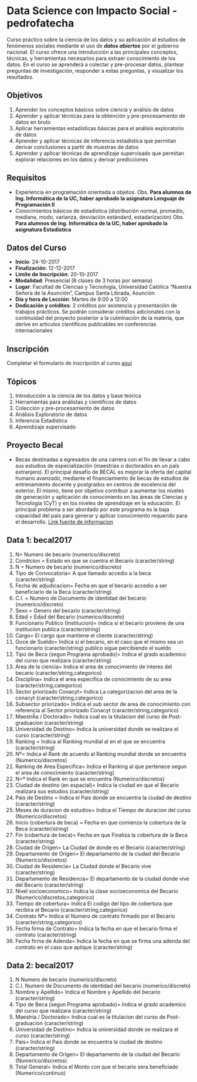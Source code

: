 # Data Science con Impacto Social - pedrofatecha

Curso práctico sobre la ciencia de los datos y su aplicación al estudios de fenómenos sociales mediante el uso de _**datos abiertos**_ por el gobierno nacional. El curso ofrece una introducción a las principales conceptos, técnicas, y herramientas necesarios para extraer conocimiento de los datos. En el curso se aprenderá a colectar y pre-procesar datos, plantear preguntas de investigación, responder a estas preguntas, y visualizar los resultados.

## Objetivos

1. Aprender los conceptos básicos sobre ciencia y análisis de datos
2. Aprender y aplicar técnicas para la obtención y pre-procesamiento de datos en bruto
3. Aplicar herramientas estadísticas básicas para el análisis exploratorio de datos
4. Aprender y aplicar técnicas de inferencia estadística que permitan derivar conclusiones a partir de muestras de datos
5. Aprender y aplicar técnicas de aprendizaje supervisado que permitan explorar relaciones en los datos y derivar predicciones

## Requisitos

* Experiencia en programación orientada a objetos. Obs. __Para alumnos de Ing. Informática de la UC, haber aprobado la asignatura Lenguaje de Programación II__
* Conocimientos básicos de estadística (distribución normal, promedio, mediana, modo, varianza, desviación estándard, estadarización) Obs. __Para alumnos de Ing. Informática de la UC, haber aprobado la asignatura Estadística__

 ## Datos del Curso

* __Inicio__: 24-10-2017
* __Finalización__: 12-12-2017
* __Limite de Inscripción__: 20-10-2017
* __Modalidad__: Presencial (8 clases de 3 horas por semana)
* __Lugar__: Facultad de Ciencias y Tecnología, Universidad Católica “Nuestra Señora de la Asunción”, Campus Santa Librada, Asunción
* __Día y hora de Lección__: Martes de 9:00 a 12:00
* __Dedicación y créditos__: 2 créditos por asistencia y presentación de trabajos prácticos. Se podrán considerar créditos adicionales con la continuidad del proyecto posterior a la culminación de la materia, que derive en artículos científicos publicables en conferencias internacionales

## Inscripción

Completar el formulario de inscripción al curso [aquí](https://goo.gl/forms/tOsDDGlfnqG3Yb0r2)

## Tópicos

1. Introducción a la ciencia de los datos y base teórica
2. Herramientas para análistas y científicos de datos
3. Colección y pre-procesamiento de datos
4. Análisis Exploratorio de datos
5. Inferencia Estadística
6. Aprendizaje supervisado

## Proyecto Becal

* Becas destinadas a egresados de una carrera con el fin de llevar a cabo sus estudios de especialización (maestrías o doctorados en un país extranjero). El principal desafío de BECAL es mejorar la oferta del capital humano avanzado, mediante el financiamiento de becas de estudios de entrenamiento docente y postgrados en centros de excelencia del exterior. El mismo, tiene por objetivo contribuir a aumentar los niveles de generación y aplicación de conocimiento en las áreas de Ciencias y Tecnología (CyT) y en los niveles de aprendizaje en la educación. El principal problema a ser abordado por este programa es la baja capacidad del país para generar y aplicar conocimiento requerido para el desarrollo. [Link fuente de informacion](http://www.becal.gov.py/)

## Data 1: __becal2017__

               														
1. N=	      												Numero de becario	       																(numerico/discreto)
2. Condicion = 												Estado en que se cuentra el Becario														(caracter/string)
3. N = 														Numero de becario																		(numerico/discreto)
4. Tipo de Convocatoria= 									A que llamado accedio a la beca															(caracter/string)
5. Fecha de adjudicacion= 									Fecha en que el becario accedio a ser beneficiario de la Beca							(caracter/string)
6. C.I. = 													Numero de Documento de identidad del becario											(numerico/discreto)
7. Sexo	=													Genero del becario																		(caracter/string)
8. Edad	=													Edad del Becario						 												(numerico/discreto)
9. Funcionario Publico (Institucion)=						indica si el becario proviene de una institucion publica								(caracter/string)
10. Cargo=													El cargo que mantiene el cliente														(caracter/string)
11. Goce de Sueldo=											Indica si el becario, en el caso que el mismo sea un funcionario  						(caracter/string)
															publico sigue percibiendo el sueldo	
12. Tipo de Beca (segun Programa aprobado)=	 				Indica el grado academico del curso que realizara										(caracter/string)
13. Area de la ciencia=										Indica el area de conocimiento de interes del becario									(caracter/string,categorico)
14. Disciplina=												Indica el area especifica de conocimiento de su area									(caracter/string,categorico)
15. Sector priorizado Conacyt=								Indica La categorizacion del area de la conacyt											(caracter/string,categorico)
16. Subsector priorizado=									Indica el sub sector de area de conocimiento con referencia al  Sector priorizado Conacyt	(caracter/string,categorico)
17. MaestrÃ­a / Doctorado=									Indica cual es la titulacion del curso de Post-graduacion								(caracter/string)
18. Universidad de Destino= 								Indica la universidad donde se realizara el curso										(caracter/string)
19. Ranking = 												Indica al  Ranking mundial al en el que se encuentra									(caracter/string)
20. Nº=														Indica el Rank de acuerdo al Ranking mundial donde se encuentra							(Numerico/discretos)
21. Ranking de Area Especifica=								Indica el Ranking al que pertenece segun el area de conocimiento						(caracter/string)
22. N=º														Indica el Rank en que se encuentra														(Numerico/discretos)
23. Ciudad de destino (en espacial)=						Indica la ciudad en que el Becario realizara sus estudios								(caracter/string)
24. Pais de Destino	=										Indica el Pais donde se encuentra la ciudad de destino									(caracter/string)
25. Meses de duracion de estudios=							Indica el Tiempo de duracion del curso													(Numerico/discretos)
26. Inicio (cobertura de beca) 	=							Fecha en que comienza la cobertura de la Beca											(caracter/string)
27. Fin (cobertura de beca)=								Fecha en que Finaliza la cobertura de la Beca											(caracter/string)
28. Ciudad de Origen=    									La Ciudad de donde es el Becario														(caracter/string)
29. Departamento de Origen=									El departamento de la ciudad del Becario												(Numerico/discretos)
30. Ciudad de Residencia=									La Ciudad donde el Becario vive															(caracter/string)
31. Departamento de Residencia=								El departamento de la ciudad donde vive del Becario										(caracter/string)
32. Nivel socioeconomico=									Indica la clase socioeconomica del Becario												(Numerico/discretos,categorico)
33. Tiempo de cobertura=									Indica El codigo del tipo de cobertura que recibira el Becario							(caracter/string,categorico)
34. Contrato Nº=											Indica el Numero de contrato firmado por el Becario										(caracter/string,categorico)
35. Fecha firma de Contrato=								Indica la fecha en que el becario firma el contrato										(caracter/string)
36. Fecha firma de Adenda=									Indica la fecha en que se firma una adenda del contrato en el caso que aplique			(caracter/string)


## Data 2: __becal2017__
	               																	

1. N	      												Numero de becario	       																(numerico/discreto)
2. C.I. 													Numero de Documento de identidad del becario											(numerico/discreto)
3. Nombre y Apellido=										Indica el Nombre y Apellido del becario													(caracter/string)
4. Tipo de Beca (segun Programa aprobado)=	 				Indica el grado academico del curso que realizara										(caracter/string)
5. Maestria / Doctorado=									Indica cual es la titulacion del curso de Post-graduacion								(caracter/string)
6. Universidad de Destino= 									Indica la universidad donde se realizara el curso										(caracter/string)
7. Pais=  													Indica el Pais donde se encuentra la ciudad de destino									(caracter/string)
8. Departamento de Origen=									El departamento de la ciudad del Becario												(Numerico/discretos)
9. Total General=											Indica el Monto con que el becario sera beneficiado										(Numerico/continuo)

